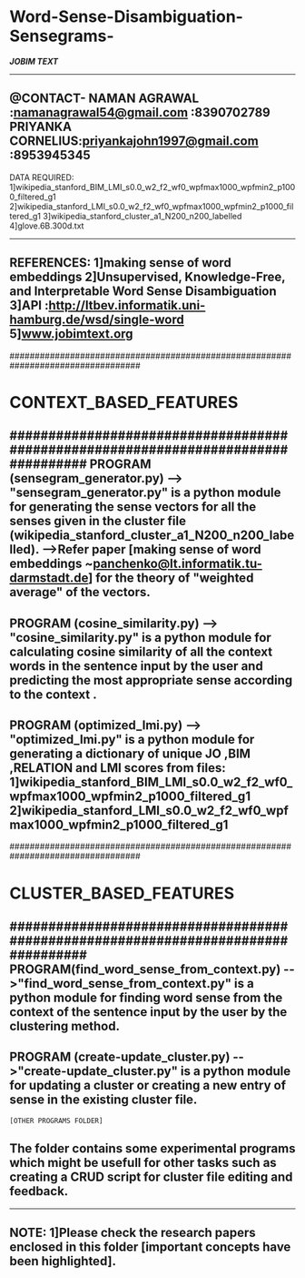 # Word-Sense-Disambiguation-Sensegrams-
***JOBIM TEXT***

---------------------------------------------------------------------------------
@CONTACT-
NAMAN AGRAWAL	:namanagrawal54@gmail.com
		:8390702789
PRIYANKA CORNELIUS:priyankajohn1997@gmail.com
		:8953945345
----------------------------------------------------------------------------------

DATA REQUIRED:
1]wikipedia_stanford_BIM_LMI_s0.0_w2_f2_wf0_wpfmax1000_wpfmin2_p1000_filtered_g1
2]wikipedia_stanford_LMI_s0.0_w2_f2_wf0_wpfmax1000_wpfmin2_p1000_filtered_g1
3]wikipedia_stanford_cluster_a1_N200_n200_labelled
4]glove.6B.300d.txt

----------------------------------------------------------------------------------

REFERENCES:
1]making sense of word embeddings
2]Unsupervised, Knowledge-Free, and Interpretable
Word Sense Disambiguation
3]API :http://ltbev.informatik.uni-hamburg.de/wsd/single-word
5]www.jobimtext.org
----------------------------------------------------------------------------------


##################################################################################
#				CONTEXT_BASED_FEATURES				 #
##################################################################################
PROGRAM (sensegram_generator.py)
--> "sensegram_generator.py" is a python module for generating the sense vectors for all the senses given in the cluster file (wikipedia_stanford_cluster_a1_N200_n200_labelled).
-->Refer paper [making sense of word embeddings ~panchenko@lt.informatik.tu-darmstadt.de] for the theory of "weighted average" of the vectors.
----------------------------------------------------------------------------------
PROGRAM (cosine_similarity.py)
--> "cosine_similarity.py" is a python module for calculating cosine similarity of all the context words in the sentence input by the user and predicting the most appropriate sense according to the context .
----------------------------------------------------------------------------------
PROGRAM (optimized_lmi.py)
--> "optimized_lmi.py" is a python module for generating a dictionary of unique JO ,BIM ,RELATION and LMI scores from files: 1]wikipedia_stanford_BIM_LMI_s0.0_w2_f2_wf0_wpfmax1000_wpfmin2_p1000_filtered_g1
2]wikipedia_stanford_LMI_s0.0_w2_f2_wf0_wpfmax1000_wpfmin2_p1000_filtered_g1
----------------------------------------------------------------------------------


##################################################################################
#				CLUSTER_BASED_FEATURES				 #
##################################################################################
PROGRAM(find_word_sense_from_context.py)
-->"find_word_sense_from_context.py" is a python module for finding word sense from the context of the sentence input by the user by the clustering method.
-----------------------------------------------------------------------------------
PROGRAM (create-update_cluster.py)
-->"create-update_cluster.py" is a python module for updating a cluster or creating a new entry of sense in the existing cluster file.
------------------------------------------------------------------------------------
	[OTHER PROGRAMS FOLDER]
The folder contains some experimental programs which might be usefull for other tasks such as creating a CRUD script for cluster file editing and feedback.
------------------------------------------------------------------------------------- 



-------------------------------------------------------------------------------------
NOTE:
1]Please check the research papers enclosed in this folder [important concepts have been highlighted].
--------------------------------------------------------------------------------------


